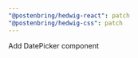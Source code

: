 ```yaml
---
"@postenbring/hedwig-react": patch
"@postenbring/hedwig-css": patch
---
```


Add DatePicker component
